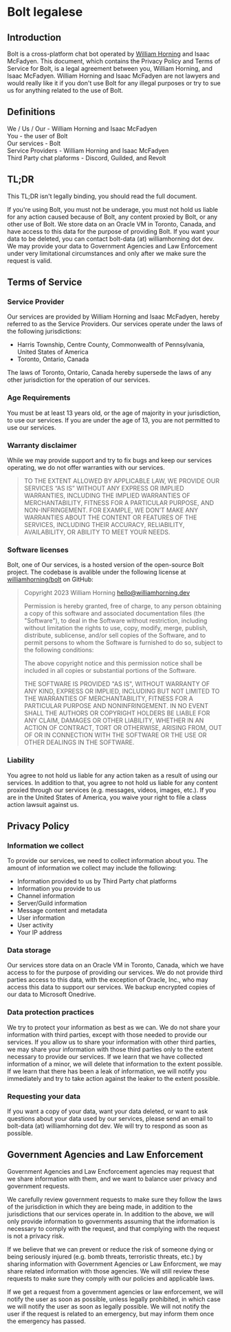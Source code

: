 # Bolt legalese

## Introduction

Bolt is a cross-platform chat bot operated by
[William Horning](https://williamhorning.dev) and Isaac McFadyen. This document,
which contains the Privacy Policy and Terms of Service for Bolt, is a legal
agreement between you, William Horning, and Isaac McFadyen. William Horning and
Isaac McFadyen are not lawyers and would really like it if you don't use Bolt
for any illegal purposes or try to sue us for anything related to the use of
Bolt.

## Definitions

We / Us / Our - William Horning and Isaac McFadyen  
You - the user of Bolt  
Our services - Bolt  
Service Providers - William Horning and Isaac McFadyen  
Third Party chat plaforms - Discord, Guilded, and Revolt

## TL;DR

This TL;DR isn't legally binding, you should read the full document.

If you're using Bolt, you must not be underage, you must not hold us liable for
any action caused because of Bolt, any content proxied by Bolt, or any other use
of Bolt. We store data on an Oracle VM in Toronto, Canada, and have access to
this data for the purpose of providing Bolt. If you want your data to be
deleted, you can contact bolt-data (at) williamhorning dot dev. We may provide
your data to Government Agencies and Law Enforcement under very limitational
circumstances and only after we make sure the request is valid.

## Terms of Service

### Service Provider

Our services are provided by William Horning and Isaac McFadyen, hereby referred
to as the Service Providers. Our services operate under the laws of the
following jurisdictions:

- Harris Township, Centre County, Commonwealth of Pennsylvania, United States of
  America
- Toronto, Ontario, Canada

The laws of Toronto, Ontario, Canada hereby supersede the laws of any other
jurisdiction for the operation of our services.

### Age Requirements

You must be at least 13 years old, or the age of majority in your jurisdiction,
to use our services. If you are under the age of 13, you are not permitted to
use our services.

### Warranty disclaimer

While we may provide support and try to fix bugs and keep our services
operating, we do not offer warranties with our services.

> TO THE EXTENT ALLOWED BY APPLICABLE LAW, WE PROVIDE OUR SERVICES “AS IS”
> WITHOUT ANY EXPRESS OR IMPLIED WARRANTIES, INCLUDING THE IMPLIED WARRANTIES OF
> MERCHANTABILITY, FITNESS FOR A PARTICULAR PURPOSE, AND NON-INFRINGEMENT. FOR
> EXAMPLE, WE DON’T MAKE ANY WARRANTIES ABOUT THE CONTENT OR FEATURES OF THE
> SERVICES, INCLUDING THEIR ACCURACY, RELIABILITY, AVAILABILITY, OR ABILITY TO
> MEET YOUR NEEDS.

### Software licenses

Bolt, one of Our services, is a hosted version of the open-source Bolt project.
The codebase is avalible under the following license at
[williamhorning/bolt](https://github.com/williamhirning/bolt) on GitHub:

> Copyright 2023 William Horning <hello@williamhorning.dev>
>
> Permission is hereby granted, free of charge, to any person obtaining a copy
> of this software and associated documentation files (the "Software"), to deal
> in the Software without restriction, including without limitation the rights
> to use, copy, modify, merge, publish, distribute, sublicense, and/or sell
> copies of the Software, and to permit persons to whom the Software is
> furnished to do so, subject to the following conditions:
>
> The above copyright notice and this permission notice shall be included in all
> copies or substantial portions of the Software.
>
> THE SOFTWARE IS PROVIDED "AS IS", WITHOUT WARRANTY OF ANY KIND, EXPRESS OR
> IMPLIED, INCLUDING BUT NOT LIMITED TO THE WARRANTIES OF MERCHANTABILITY,
> FITNESS FOR A PARTICULAR PURPOSE AND NONINFRINGEMENT. IN NO EVENT SHALL THE
> AUTHORS OR COPYRIGHT HOLDERS BE LIABLE FOR ANY CLAIM, DAMAGES OR OTHER
> LIABILITY, WHETHER IN AN ACTION OF CONTRACT, TORT OR OTHERWISE, ARISING FROM,
> OUT OF OR IN CONNECTION WITH THE SOFTWARE OR THE USE OR OTHER DEALINGS IN THE
> SOFTWARE.

### Liability

You agree to not hold us liable for any action taken as a result of using our
services. In addition to that, you agree to not hold us liable for any content
proxied through our services (e.g. messages, videos, images, etc.). If you are
in the United States of America, you waive your right to file a class action
lawsuit against us.

## Privacy Policy

### Information we collect

To provide our services, we need to collect information about you. The amount of
information we collect may include the following:

- Information provided to us by Third Party chat platforms
- Information you provide to us
- Channel information
- Server/Guild information
- Message content and metadata
- User information
- User activity
- Your IP address

### Data storage

Our services store data on an Oracle VM in Toronto, Canada, which we have access
to for the purpose of providing our services. We do not provide third parties
access to this data, with the exception of Oracle, Inc., who may access this
data to support our services. We backup encrypted copies of our data to
Microsoft Onedrive.

### Data protection practices

We try to protect your information as best as we can. We do not share your
information with third parties, except with those needed to provide our
services. If you allow us to share your information with other third parties, we
may share your information with those third parties only to the extent necessary
to provide our services. If we learn that we have collected information of a
minor, we will delete that information to the extent possible. If we learn that
there has been a leak of information, we will notify you immediately and try to
take action against the leaker to the extent possible.

### Requesting your data

If you want a copy of your data, want your data deleted, or want to ask
questions about your data used by our services, please send an email to
bolt-data (at) williamhorning dot dev. We will try to respond as soon as
possible.

## Government Agencies and Law Enforcement

Government Agencies and Law Encforcement agencies may request that we share
information with them, and we want to balance user privacy and government
requests.

We carefully review government requests to make sure they follow the laws of the
jurisdiction in which they are being made, in addition to the jurisdictions that
our services operate in. In addition to the above, we will only provide
information to governments assuming that the information is necessary to comply
with the request, and that complying with the request is not a privacy risk.

If we believe that we can prevent or reduce the risk of someone dying or being
seriously injured (e.g. bomb threats, terroristic threats, etc.) by sharing
information with Government Agencies or Law Enforcment, we may share related
information with those agencies. We will still review these requests to make
sure they comply with our policies and applicable laws.

If we get a request from a government agencies or law enforcement, we will
notify the user as soon as possible, unless legally prohibited, in which case we
will notify the user as soon as legally possible. We will not notify the user if
the request is related to an emergency, but may inform them once the emergency
has passed.
